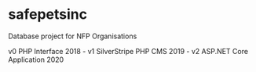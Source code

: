 # safepetsinc
Database project for NFP Organisations

v0 PHP Interface 2018 - 
v1 SilverStripe PHP CMS 2019 - 
v2 ASP.NET Core Application 2020

